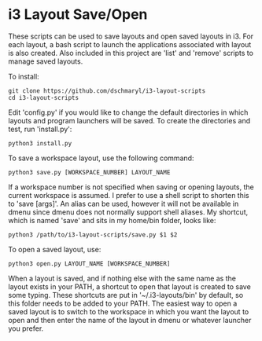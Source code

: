 # i3 Layout Save/Open

These scripts can be used to save layouts and open saved layouts in i3. For each layout, a bash script to launch the applications associated with layout is also created. Also included in this project are 'list' and 'remove' scripts to manage saved layouts.

To install:

    git clone https://github.com/dschmaryl/i3-layout-scripts
    cd i3-layout-scripts

Edit 'config.py' if you would like to change the default directories in which layouts and program launchers will be saved. To create the directories and test, run 'install.py':

    python3 install.py

To save a workspace layout, use the following command:

    python3 save.py [WORKSPACE_NUMBER] LAYOUT_NAME

If a workspace number is not specified when saving or opening layouts, the current workspace is assumed. I prefer to use a shell script to shorten this to 'save [args]'. An alias can be used, however it will not be available in dmenu since dmenu does not normally support shell aliases. My shortcut, which is named 'save' and sits in my home/bin folder, looks like:

    python3 /path/to/i3-layout-scripts/save.py $1 $2

To open a saved layout, use:

    python3 open.py LAYOUT_NAME [WORKSPACE_NUMBER]

When a layout is saved, and if nothing else with the same name as the layout exists in your PATH, a shortcut to open that layout is created to save some typing. These shortcuts are put in '~/.i3-layouts/bin' by default, so this folder needs to be added to your PATH. The easiest way to open a saved layout is to switch to the workspace in which you want the layout to open and then enter the name of the layout in dmenu or whatever launcher you prefer.
